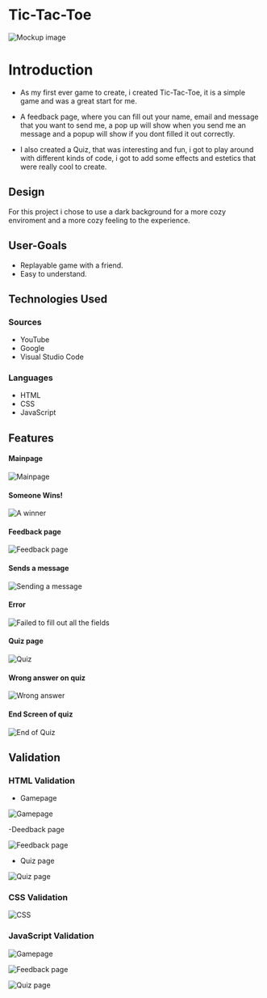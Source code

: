 
# Tic-Tac-Toe

![Mockup image](docs/headerreadme.png)


# Introduction

- As my first ever game to create, i created Tic-Tac-Toe, it is a simple game and was a great start for me.

- A feedback page, where you can fill out your name, email and message that you want to send me, a pop up will show when you send me an message and a popup will show if you dont filled it out correctly.

- I also created a Quiz, that was interesting and fun, i got to play around with different kinds of code, i got to add some effects and estetics that were really cool to create.


## Design
For this project i chose to use a dark background for a more cozy enviroment and a more cozy feeling to the experience.
## User-Goals

 - Replayable game with a friend.
 - Easy to understand.

## Technologies Used

### Sources
- YouTube
- Google
- Visual Studio Code

### Languages
- HTML
- CSS
- JavaScript
## Features
#### Mainpage
![Mainpage](docs/gamepage.png)

#### Someone Wins!
![A winner](docs/winning.png)

#### Feedback page
![Feedback page](docs/feedback.png)

#### Sends a message
![Sending a message](docs/Feedbackworks.png)

#### Error
![Failed to fill out all the fields](docs/Feedbackdenied.png)

#### Quiz page
![Quiz](docs/Quiz.png)

#### Wrong answer on quiz
![Wrong answer](docs/quizwrong.png)

#### End Screen of quiz
![End of Quiz](docs/quizend.png)



## Validation

### HTML Validation

- Gamepage

![Gamepage](docs/indexvalidation.png)

-Deedback page

![Feedback page](docs/feedbackvalidation.png)

- Quiz page

![Quiz page](docs/quizvalidation.png)

### CSS Validation

![CSS](docs/cssvalidation.png)

### JavaScript Validation

![Gamepage](docs/jsvalidationgame.png)

![Feedback page](docs/jsvalidationfeedback.png)

![Quiz page](docs/jsvalidationquiz.png)
